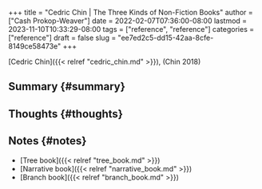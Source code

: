 +++
title = "Cedric Chin | The Three Kinds of Non-Fiction Books"
author = ["Cash Prokop-Weaver"]
date = 2022-02-07T07:36:00-08:00
lastmod = 2023-11-10T10:33:29-08:00
tags = ["reference", "reference"]
categories = ["reference"]
draft = false
slug = "ee7ed2c5-dd15-42aa-8cfe-8149ce58473e"
+++

[Cedric Chin]({{< relref "cedric_chin.md" >}}), (Chin 2018)


## Summary {#summary}


## Thoughts {#thoughts}


## Notes {#notes}

-   [Tree book]({{< relref "tree_book.md" >}})
-   [Narrative book]({{< relref "narrative_book.md" >}})
-   [Branch book]({{< relref "branch_book.md" >}})
